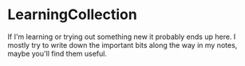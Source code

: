 # LearningCollection

If I'm learning or trying out something new it probably ends up here.
I mostly try to write down the important bits along the way in my notes, maybe you'll find them useful.